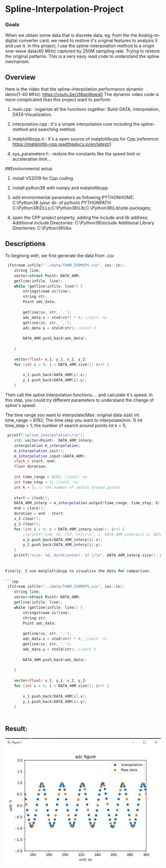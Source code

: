 [//]: # (Image References)
[image1]: ./snapshot/result.png

# Spline-Interpolation-Project


### Goals
When we obtain some data that is discrete data, eg: from the the Analog-to-digital converter card, we need to restore it's original features to analysis it and use it.
In this project, I use the spline-interpolation method to a origin sine-wave data(40 MHz) captured by 250M sampling rate. Trying to restore the original patterns.
This is a very easy read code to understand the spline mechanism.

## Overview  
Here is the video that the spline-interpolation performance dynamic demo(1-40 MHz): https://youtu.be/zNlazi6ewa0
The dynamic video code is more complicated than this project want to perform. 

1. main.cpp : organize all the functions together: Build-DATA, interpolation, DATA-Visualization.

2. interpolation.cpp : It's a simple interpolation core including the spline-method and searching method.

3. matplotlibcpp.h : It's a open source of matplotlibcpp for Cpp.(reference: https://matplotlib-cpp.readthedocs.io/en/latest/) 

4. sys_parameters.h : restore the constants like the speed limit or acceleration limit...

##Environmental setup

1. install VS2019 for Cpp coding.

2. install python38 with numpy and matplotlibcpp

3. add environmental parameters as following
PYTHONHOME: C:\Python38 (your dir. of python) 
PYTHONPATH: C:\Python38\DLLs;C:\Python38\Lib;C:\Python38\Lib\site-packages;

4. open the CPP project property, adding the include and lib address:
Additional include Directories:  C:\Python38\include
Additional Library Directories: C:\Python38\libs


## Descriptions

To begining with, we first generate the data from .csv

```cpp
 ifstream infile("../data/T40M_250MSPS.csv", ios::in);
    string line;
    vector<struct Point> DATA_40M;
    getline(infile, line);
    while (getline(infile, line)) {
        stringstream ss(line);
        string str;
        Point adc_data;

        getline(ss, str, ',');
        adc_data.x = stod(str) * 4; //unit: ns
        getline(ss, str, ',');
        adc_data.y = stold(str); //unit V

        DATA_40M.push_back(adc_data);

    }
    
    vector<float> x_1, y_1, x_2, y_2;
    for (int i = 0; i < DATA_40M.size(); i++) {
        
        x_1.push_back(DATA_40M[i].x);
        y_1.push_back(DATA_40M[i].y);
    }

```

Then call the spline Interpolation functions.... and calculate it's speed.
In this step, you could try different parameters to understand the change of spline's speed: 

The time range you want to interpolate(Max: original data size)
int time_range = 8192;
The time step you want to interpolate(min: 1)
int time_step = 1; 
the number of search around points
int k = 5; 


```cpp
 printf("spline_interpolation\r\n");
    std::vector<Point>  DATA_40M_interp;
    interpolation m_interpolation;
    m_interpolation.init();
    m_interpolation.input(&DATA_40M);    
    clock_t start, end;
    float duration;
    
    int time_range = 8192; //unit: ns
    int time_step = 1; //unit :ns
    int k = 5; // the number of search around points

    start = clock();
    DATA_40M_interp = m_interpolation.output(time_range, time_step, k);
    end = clock();
    duration = end - start;
    x_2.clear();
    y_2.clear();
    for (int i = 0; i < DATA_40M_interp.size(); i++) {
        //printf("ind: %d, {%f, %f}\r\n", i, DATA_40M_interp[i].x, DATA_40M_interp[i].y);
        x_2.push_back(DATA_40M_interp[i].x);
        y_2.push_back(DATA_40M_interp[i].y);
    }
    printf("size: %d, duration(ms): %f \r\n", DATA_40M_interp.size(), duration);


Finally, I use matplotlibcpp to visualize the data for comparison.

```cpp
 ifstream infile("../data/T40M_250MSPS.csv", ios::in);
    string line;
    vector<struct Point> DATA_40M;
    getline(infile, line);
    while (getline(infile, line)) {
        stringstream ss(line);
        string str;
        Point adc_data;

        getline(ss, str, ',');
        adc_data.x = stod(str) * 4; //unit: ns
        getline(ss, str, ',');
        adc_data.y = stold(str); //unit V

        DATA_40M.push_back(adc_data);

    }
    
    vector<float> x_1, y_1, x_2, y_2;
    for (int i = 0; i < DATA_40M.size(); i++) {
        
        x_1.push_back(DATA_40M[i].x);
        y_1.push_back(DATA_40M[i].y);
    }



```
## Result:　
![image1]




